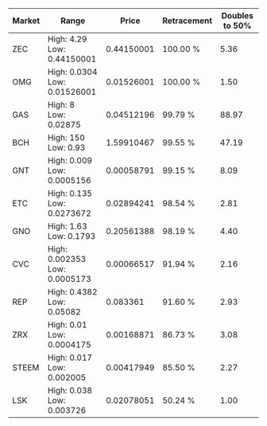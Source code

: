 | Market | Range | Price| Retracement | Doubles to 50% |
| --- | --- | --- | --- | --- |
| ZEC | High: 4.29<br />Low: 0.44150001 | 0.44150001 | 100.00 % | 5.36 |
| OMG | High: 0.0304<br />Low: 0.01526001 | 0.01526001 | 100.00 % | 1.50 |
| GAS | High: 8<br />Low: 0.02875 | 0.04512196 | 99.79 % | 88.97 |
| BCH | High: 150<br />Low: 0.93 | 1.59910467 | 99.55 % | 47.19 |
| GNT | High: 0.009<br />Low: 0.0005156 | 0.00058791 | 99.15 % | 8.09 |
| ETC | High: 0.135<br />Low: 0.0273672 | 0.02894241 | 98.54 % | 2.81 |
| GNO | High: 1.63<br />Low: 0.1793 | 0.20561388 | 98.19 % | 4.40 |
| CVC | High: 0.002353<br />Low: 0.0005173 | 0.00066517 | 91.94 % | 2.16 |
| REP | High: 0.4382<br />Low: 0.05082 | 0.083361 | 91.60 % | 2.93 |
| ZRX | High: 0.01<br />Low: 0.0004175 | 0.00168871 | 86.73 % | 3.08 |
| STEEM | High: 0.017<br />Low: 0.002005 | 0.00417949 | 85.50 % | 2.27 |
| LSK | High: 0.038<br />Low: 0.003726 | 0.02078051 | 50.24 % | 1.00 |
